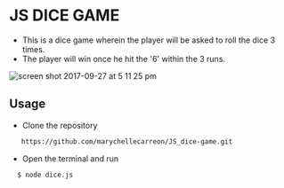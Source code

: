 # JS DICE GAME

 - This is a dice game wherein the player will be asked to roll the dice 3 times.
 - The player will win once he hit the '6' within the 3 runs.
 
 
 
 ![screen shot 2017-09-27 at 5 11 25 pm](https://user-images.githubusercontent.com/26729817/30905297-fc6cb0e4-a3a6-11e7-971a-336b9c6532a3.png)
 
 ## Usage 
 
 - Clone the repository
 
 ```sh
    https://github.com/marychellecarreon/JS_dice-game.git
 ```
 
 - Open the terminal and run 

  ```sh
    $ node dice.js
 ```

